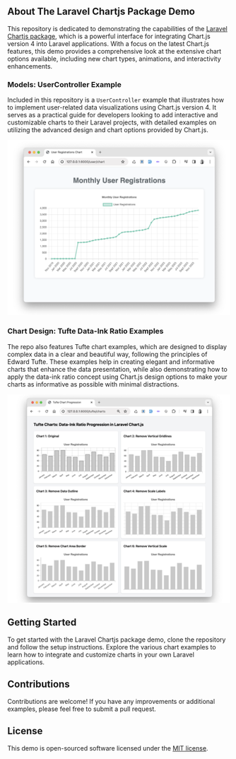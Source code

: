 ## About The Laravel Chartjs Package Demo

This repository is dedicated to demonstrating the capabilities of the [Laravel Chartjs package](https://github.com/icehouse-ventures/laravel-chartjs), which is a powerful interface for integrating Chart.js version 4 into Laravel applications. With a focus on the latest Chart.js features, this demo provides a comprehensive look at the extensive chart options available, including new chart types, animations, and interactivity enhancements.

### Models: UserController Example

Included in this repository is a `UserController` example that illustrates how to implement user-related data visualizations using Chart.js version 4. It serves as a practical guide for developers looking to add interactive and customizable charts to their Laravel projects, with detailed examples on utilizing the advanced design and chart options provided by Chart.js.

![User Chart Example](public/laravel-demo-user-chart.png)

### Chart Design: Tufte Data-Ink Ratio Examples

The repo also features Tufte chart examples, which are designed to display complex data in a clear and beautiful way, following the principles of Edward Tufte. These examples help in creating elegant and informative charts that enhance the data presentation, while also demonstrating how to apply the data-ink ratio concept using Chart.js design options to make your charts as informative as possible with minimal distractions.

![Tufte Chart Progression Examples](public/tufte-chart-progression-examples.png)

## Getting Started

To get started with the Laravel Chartjs package demo, clone the repository and follow the setup instructions. Explore the various chart examples to learn how to integrate and customize charts in your own Laravel applications.

## Contributions

Contributions are welcome! If you have any improvements or additional examples, please feel free to submit a pull request.

## License

This demo is open-sourced software licensed under the [MIT license](https://opensource.org/licenses/MIT).

